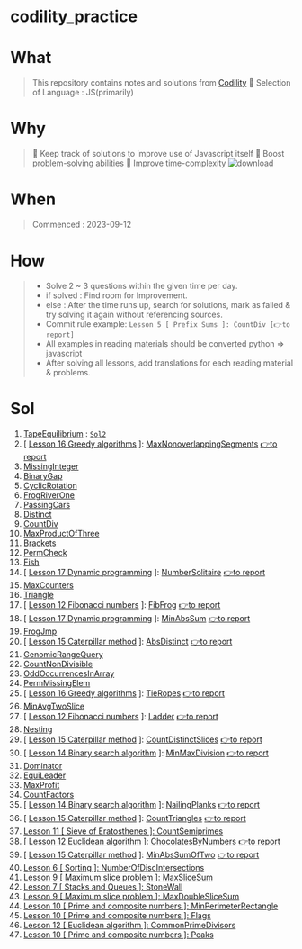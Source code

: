 
# codility_practice

# What

> This repository contains notes and solutions from [Codility](https://app.codility.com/programmers/)
> 🤭 Selection of Language : JS(primarily)

# Why

> 🌟 Keep track of solutions to improve use of Javascript itself
> 🌟 Boost problem-solving abilities
> 🌟 Improve time-complexity
> ![download](https://github.com/Pyotato/codility_practice/assets/102423086/b05a0ca2-f8bd-49e2-bfb9-049e8d0eeea9)

# When

> Commenced : 2023-09-12

# How

> * Solve 2 ~ 3 questions within the given time per day.
> * if solved : Find room for Improvement.
> * else : After the time runs up, search for solutions, mark as failed & try solving it again without referencing sources.
> * Commit rule example: `Lesson 5 [ Prefix Sums ]: CountDiv [👉to report]`
> * All examples in reading materials should be converted python => javascript
> * After solving all lessons, add translations for each reading material & problems.

# Sol

1. [TapeEquilibrium](https://app.codility.com/demo/results/trainingBUVRCX-7VQ/) : [`Sol2`](https://app.codility.com/demo/results/trainingBVN2K9-XM5/)
2.  [ [Lesson 16 Greedy algorithms](https://github.com/Pyotato/codility_practice/tree/Greedy-algorithms) ]: [MaxNonoverlappingSegments](https://github.com/Pyotato/codility_practice/blob/Greedy-algorithms/MaxNonoverlappingSegments.md) [👉to report](https://app.codility.com/demo/results/trainingNS8Z8V-MYY/)
3. [MissingInteger](https://app.codility.com/demo/results/training9MRDT6-9R7/)
4. [BinaryGap](https://app.codility.com/demo/results/trainingRJQHQP-N9V/)
5. [CyclicRotation](https://app.codility.com/demo/results/trainingC4NUZ7-AFS/)
6. [FrogRiverOne](https://app.codility.com/demo/results/trainingXZ7PP2-WTN/)
7. [PassingCars](https://app.codility.com/demo/results/trainingWYBJ3T-C6A/)
8. [Distinct](https://app.codility.com/demo/results/trainingANYW26-QHG/)
9. [CountDiv](https://app.codility.com/demo/results/training9GGS4C-746/)
10. [MaxProductOfThree](https://app.codility.com/demo/results/training6JW8AD-5N6/)
11. [Brackets](https://app.codility.com/demo/results/trainingC65JAQ-KDQ/)
12. [PermCheck](https://app.codility.com/demo/results/trainingYCZ67S-YTV/)
13. [Fish](https://app.codility.com/demo/results/training6A4RR4-NBF/)
14. [ [Lesson 17 Dynamic programming](https://github.com/Pyotato/codility_practice/tree/Dynamic-programming) ]: [NumberSolitaire](https://github.com/Pyotato/codility_practice/blob/Dynamic-programming/NumberSolitaire.md) [👉to report](https://app.codility.com/demo/results/trainingA7CPB4-DCS/)
15. [MaxCounters](https://app.codility.com/demo/results/training2DD23T-Z8T/)
16. [Triangle](https://app.codility.com/demo/results/trainingHPNYED-VFM/)
17. [ [Lesson 12 Fibonacci numbers](https://github.com/Pyotato/codility_practice/tree/Fibonacci-numbers) ]: [FibFrog](https://github.com/Pyotato/codility_practice/blob/Fibonacci-numbers/FibFrog.md) [👉to report](https://app.codility.com/demo/results/training4NST5Q-BBG/)
18. [ [Lesson 17 Dynamic programming](https://github.com/Pyotato/codility_practice/tree/Dynamic-programming) ]: [MinAbsSum](https://github.com/Pyotato/codility_practice/blob/Dynamic-programming/MinAbsSum.md) [👉to report](https://app.codility.com/demo/results/trainingE6KYAY-7NK/)
19. [FrogJmp](https://app.codility.com/demo/results/trainingDXBGGK-CKN/)
20. [ [Lesson 15 Caterpillar method](https://github.com/Pyotato/codility_practice/tree/Caterpillar-method) ]: [AbsDistinct](https://github.com/Pyotato/codility_practice/blob/Caterpillar-method/AbsDistinct.md) [👉to report](https://app.codility.com/demo/results/trainingGRMB69-7DY/)
21. [GenomicRangeQuery](https://app.codility.com/demo/results/trainingYHMFEH-43G/)
22. [CountNonDivisible](https://app.codility.com/demo/results/trainingUEAHXD-NDW/)
23. [OddOccurrencesInArray](https://app.codility.com/demo/results/trainingFVD2GP-4HF/)
24. [PermMissingElem](https://app.codility.com/demo/results/training6U4Y97-NBZ/)
25.  [ [Lesson 16 Greedy algorithms](https://github.com/Pyotato/codility_practice/tree/Greedy-algorithms) ]: [TieRopes](https://github.com/Pyotato/codility_practice/blob/Greedy-algorithms/TieRopes.md) [👉to report](https://app.codility.com/demo/results/training5UV2KD-98X/) 
26. [MinAvgTwoSlice](https://app.codility.com/demo/results/trainingE3ZNZM-3HT/)
27. [ [Lesson 12 Fibonacci numbers](https://github.com/Pyotato/codility_practice/tree/Fibonacci-numbers) ]: [Ladder](https://github.com/Pyotato/codility_practice/blob/Fibonacci-numbers/Ladder.md) [👉to report](https://app.codility.com/demo/results/trainingKJUZG3-6XK/)
28. [Nesting](https://app.codility.com/demo/results/trainingXGZ2PV-KQY/)
29. [ [Lesson 15 Caterpillar method](https://github.com/Pyotato/codility_practice/tree/Caterpillar-method) ]: [CountDistinctSlices](https://github.com/Pyotato/codility_practice/blob/Caterpillar-method/CountDistinctSlices.md) [👉to report](https://app.codility.com/demo/results/trainingKEDT6K-9H2/)
30. [ [Lesson 14 Binary search algorithm](https://github.com/Pyotato/codility_practice/tree/Binary-search-algorithm) ]: [MinMaxDivision](https://github.com/Pyotato/codility_practice/blob/Binary-search-algorithm/MinMaxDivision.md) [👉to report](https://app.codility.com/demo/results/trainingWDXGG6-4SJ/)
31. [Dominator](https://app.codility.com/demo/results/trainingP34T2F-R4C/)
32. [EquiLeader](https://app.codility.com/demo/results/training2ANQCA-ZNA/)
33. [MaxProfit](https://app.codility.com/demo/results/training2Z8HE2-5VQ/)
34. [CountFactors](https://app.codility.com/demo/results/trainingT634AA-BDC/)
35. [ [Lesson 14 Binary search algorithm](https://github.com/Pyotato/codility_practice/tree/Binary-search-algorithm) ]: [NailingPlanks](https://github.com/Pyotato/codility_practice/blob/Binary-search-algorithm/NailingPlanks.md) [👉to report](https://app.codility.com/demo/results/trainingGDBM2S-NKR/) 
36.  [ [Lesson 15 Caterpillar method](https://github.com/Pyotato/codility_practice/tree/Caterpillar-method) ]: [CountTriangles](https://github.com/Pyotato/codility_practice/blob/Caterpillar-method/CountTriangles.md) [👉to report](https://app.codility.com/demo/results/trainingUVNVMX-M3Z/)
37. [Lesson 11 [ Sieve of Eratosthenes ]: CountSemiprimes](https://app.codility.com/demo/results/trainingZWEUEV-XXK/)
38. [ [Lesson 12 Euclidean algorithm](https://github.com/Pyotato/codility_practice/tree/Euclidean-algorithm) ]: [ChocolatesByNumbers](https://github.com/Pyotato/codility_practice/blob/Euclidean-algorithm/ChocolatesByNumbers.md) [👉to report](https://app.codility.com/demo/results/training7WBCFJ-YK2/)
39. [ [Lesson 15 Caterpillar method](https://github.com/Pyotato/codility_practice/tree/Caterpillar-method) ]: [MinAbsSumOfTwo](https://github.com/Pyotato/codility_practice/blob/Caterpillar-method/MinAbsSumOfTwo.md) [👉to report](https://app.codility.com/demo/results/training437UXH-2TK/)
40. [Lesson 6 [ Sorting ]: NumberOfDiscIntersections](https://app.codility.com/demo/results/training9N372J-G9V/)
41. [Lesson 9 [ Maximum slice problem ]: MaxSliceSum](https://app.codility.com/demo/results/trainingK8EJD8-S6H/)
42. [Lesson 7 [ Stacks and Queues ]: StoneWall](https://app.codility.com/demo/results/training4Q23DG-B2K/)
43. [Lesson 9 [ Maximum slice problem ]: MaxDoubleSliceSum](https://app.codility.com/demo/results/trainingEWTQGP-5Y5/)
44. [Lesson 10 [ Prime and composite numbers ]: MinPerimeterRectangle](https://app.codility.com/demo/results/trainingPXCEXU-F7X/)
45. [Lesson 10 [ Prime and composite numbers ]: Flags](https://app.codility.com/demo/results/training5B5Q46-DSE/)
46. [Lesson 12 [ Euclidean algorithm ]: CommonPrimeDivisors](https://app.codility.com/demo/results/training4V3Q5A-J6T/)
47. [ Lesson 10 [ Prime and composite numbers ]: 
Peaks](https://app.codility.com/demo/results/trainingHU9KKU-WNY/)
